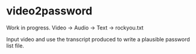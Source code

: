 # video2password

Work in progress.
Video -> Audio -> Text -> rockyou.txt  

Input video and use the transcript produced to write a plausible password list file.
